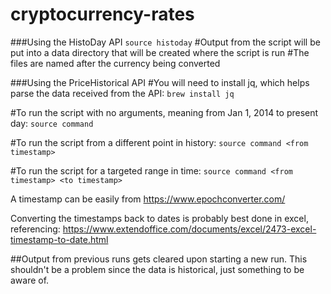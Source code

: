 # cryptocurrency-rates

###Using the HistoDay API
```source histoday```
#Output from the script will be put into a data directory that will be created where the script is run
#The files are named after the currency being converted

###Using the PriceHistorical API
#You will need to install jq, which helps parse the data received from the API:
```brew install jq```

#To run the script with no arguments, meaning from Jan 1, 2014 to present day:
```source command```

#To run the script from a different point in history:
```source command <from timestamp>```

#To run the script for a targeted range in time:
```source command <from timestamp> <to timestamp>```

A timestamp can be easily from https://www.epochconverter.com/

Converting the timestamps back to dates is probably best done in excel, referencing: https://www.extendoffice.com/documents/excel/2473-excel-timestamp-to-date.html

##Output from previous runs gets cleared upon starting a new run.  This shouldn't be a problem since the data is historical, just something to be aware of.
